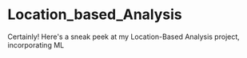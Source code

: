 # Location_based_Analysis
Certainly! Here's a sneak peek at my Location-Based Analysis project, incorporating ML
